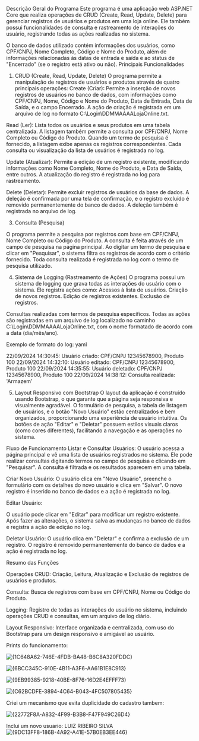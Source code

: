 Descrição Geral do Programa
Este programa é uma aplicação web ASP.NET Core que realiza operações de CRUD (Create, Read, Update, Delete) para gerenciar registros de usuários e produtos em uma loja online. Ele também possui funcionalidades de consulta e rastreamento de interações do usuário, 
registrando todas as ações realizadas no sistema.

O banco de dados utilizado contém informações dos usuários, como CPF/CNPJ, Nome Completo, Código e Nome do Produto, além de informações relacionadas às datas de entrada e saída e ao status de "Encerrado" (se o registro está ativo ou não).
Principais Funcionalidades

1. CRUD (Create, Read, Update, Delete)
O programa permite a manipulação de registros de usuários e produtos através de quatro principais operações:
    Create (Criar):
Permite a inserção de novos registros de usuários no banco de dados, com informações como CPF/CNPJ, Nome, Código e Nome do Produto, Data de Entrada, Data de Saída, e o campo Encerrado.
A ação de criação é registrada em um arquivo de log no formato C:\Login\DDMMAAAALojaOnline.txt.

Read (Ler):
Lista todos os usuários e seus produtos em uma tabela centralizada.
A listagem também permite a consulta por CPF/CNPJ, Nome Completo ou Código do Produto. Quando um termo de pesquisa é fornecido, a listagem exibe apenas os registros correspondentes.
Cada consulta ou visualização da lista de usuários é registrada no log.

Update (Atualizar):
Permite a edição de um registro existente, modificando informações como Nome Completo, Nome do Produto, e Data de Saída, entre outros.
A atualização do registro é registrada no log para rastreamento.

Delete (Deletar):
Permite excluir registros de usuários da base de dados.
A deleção é confirmada por uma tela de confirmação, e o registro excluído é removido permanentemente do banco de dados.
A deleção também é registrada no arquivo de log.

3. Consulta (Pesquisa)

O programa permite a pesquisa por registros com base em CPF/CNPJ, Nome Completo ou Código do Produto.
A consulta é feita através de um campo de pesquisa na página principal. Ao digitar um termo de pesquisa e clicar em "Pesquisar", o sistema filtra os registros de acordo com o critério fornecido.
Toda consulta realizada é registrada no log com o termo de pesquisa utilizado.

4. Sistema de Logging (Rastreamento de Ações)
O programa possui um sistema de logging que grava todas as interações do usuário com o sistema. Ele registra ações como:
Acessos à lista de usuários.
Criação de novos registros.
Edição de registros existentes.
Exclusão de registros.

Consultas realizadas com termos de pesquisa específicos.
Todas as ações são registradas em um arquivo de log localizado no caminho C:\Login\DDMMAAAALojaOnline.txt, com o nome formatado de acordo com a data (dia/mês/ano).

Exemplo de formato do log: yaml

22/09/2024 14:30:45: Usuário criado: CPF/CNPJ 12345678900, Produto 100
22/09/2024 14:32:10: Usuário editado: CPF/CNPJ 12345678900, Produto 100
22/09/2024 14:35:55: Usuário deletado: CPF/CNPJ 12345678900, Produto 100
22/09/2024 14:38:12: Consulta realizada: 'Armazem'

5. Layout Responsivo com Bootstrap
O layout da aplicação é construído usando Bootstrap, o que garante que a página seja responsiva e visualmente agradável.
O formulário de pesquisa, a tabela de listagem de usuários, e o botão "Novo Usuário" estão centralizados e bem organizados, proporcionando uma experiência de usuário intuitiva.
Os botões de ação "Editar" e "Deletar" possuem estilos visuais claros (como cores diferentes), facilitando a navegação e as operações no sistema.

Fluxo de Funcionamento
Listar e Consultar Usuários:
O usuário acessa a página principal e vê uma lista de usuários registrados no sistema.
Ele pode realizar consultas digitando termos no campo de pesquisa e clicando em "Pesquisar".
A consulta é filtrada e os resultados aparecem em uma tabela.

Criar Novo Usuário:
O usuário clica em "Novo Usuário", preenche o formulário com os detalhes do novo usuário e clica em "Salvar".
O novo registro é inserido no banco de dados e a ação é registrada no log.

Editar Usuário:

O usuário pode clicar em "Editar" para modificar um registro existente.
Após fazer as alterações, o sistema salva as mudanças no banco de dados e registra a ação de edição no log.

Deletar Usuário:
O usuário clica em "Deletar" e confirma a exclusão de um registro.
O registro é removido permanentemente do banco de dados e a ação é registrada no log.

Resumo das Funções

Operações CRUD: Criação, Leitura, Atualização e Exclusão de registros de usuários e produtos.

Consulta: Busca de registros com base em CPF/CNPJ, Nome ou Código do Produto.

Logging: Registro de todas as interações do usuário no sistema, incluindo operações CRUD e consultas, em um arquivo de log diário.

Layout Responsivo: Interface organizada e centralizada, com uso do Bootstrap para um design responsivo e amigável ao usuário.

Prints do funcionamento:

![{1C648A62-746E-4FDB-BA48-B6C8A320FDDC}](https://github.com/user-attachments/assets/6fa49086-ab3d-4ab4-bf03-c498ac750cdf)

![{6BCC345C-910E-4B11-A3F6-AA61B1E8C913}](https://github.com/user-attachments/assets/0c327ca3-eb50-400b-a2fd-d5a46b32f8ef)

![{9EB99385-9218-40BE-8F76-16D2E4EFFF73}](https://github.com/user-attachments/assets/dd352604-c645-40bf-b9bc-ee045cd91c53)

![{C62BCDFE-3894-4C64-B043-4FC507805435}](https://github.com/user-attachments/assets/be34c9fa-e640-4c72-953c-3339619d0451)

Criei um mecanismo que evita duplicidade do cadastro tambem:

![{22772F8A-A832-4F99-B3B8-F47F949C26D4}](https://github.com/user-attachments/assets/99ffc687-3215-480b-8f03-3c7705022361)

Inclui um novo usuario: LUIZ RIBEIRO SILVA
![{9DC13FF8-186B-4A92-A41E-57B0EB3EE446}](https://github.com/user-attachments/assets/202a8f9b-cb8b-4510-b4d4-f8ae86b081da)





